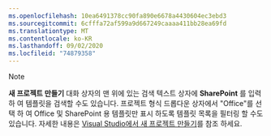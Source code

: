 ```yaml
---
ms.openlocfilehash: 10ea6491378cc90fa890e6678a4430604ec3ebd3
ms.sourcegitcommit: 6cfffa72af599a9d667249caaaa411bb28ea69fd
ms.translationtype: MT
ms.contentlocale: ko-KR
ms.lasthandoff: 09/02/2020
ms.locfileid: "74879358"
---
```

>[!NOTE]
> **새 프로젝트 만들기** 대화 상자의 맨 위에 있는 검색 텍스트 상자에 **SharePoint** 를 입력 하 여 템플릿을 검색할 수도 있습니다. 프로젝트 형식 드롭다운 상자에서 "Office"를 선택 하 여 Office 및 SharePoint 용 템플릿만 표시 하도록 템플릿 목록을 필터링 할 수도 있습니다. 자세한 내용은 [Visual Studio에서 새 프로젝트 만들기](../../ide/create-new-project.md)를 참조 하세요.
